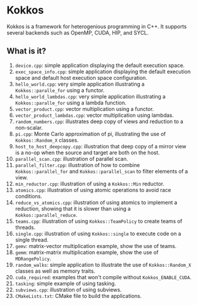 # Kokkos

Kokkos is a framework for heterogenious programming in C++. It supports
several backends such as OpenMP, CUDA, HIP, and SYCL.


## What is it?

1. `device.cpp`: simple application displaying the default execution
   space.
1. `exec_space_info.cpp`: simple application displaying the default
   execution space and default host execution space configuration.
1. `hello_world.cpp`: very simple application illustrating a
   `Kokkos::paralle_for` using a functor.
1. `hello_world_lambdas.cpp`: very simple application illustrating a
   `Kokkos::paralle_for` using a lambda function.
1. `vector_product.cpp`: vector multiplication using a functor.
1. `vector_product_lambdas.cpp`: vector multiplication using lambdas.
1. `random_numbers.cpp`: illustrates deep copy of views and reduction
   to a non-scalar.
1. `pi.cpp`: Monte Carlo approximation of pi, illustrating the use of
   `Kokkos::Random_X` classes.
1. `host_to_host_deepcopy.cpp`: illustration that deep copy of a mirror
   view is a no-op when the source and target are both on the host.
1. `parallel_scan.cpp`: illustration of parallel scan.
1. `parallel_filter.cpp`: illustration of how to combine `Kokkos::parallel_for`
   and `Kokkos::parallel_scan` to filter elements of a view.
1. `min_reductor.cpp`: illustration of using a `Kokkos::Min` reductor.
1. `atomics.cpp`: illustration of using atomic operations to avoid race conditions.
1. `reduce_vs_atomics.cpp`: illustration of using atomics to implement a reduction,
   showing that it is slower than using a `Kokkos::parallel_reduce`.
1. `teams.cpp`: illustration of using `Kokkos::TeamPolicy` to create
   teams of threads.
1. `single.cpp`: illustration of using `Kokkos::single` to execute
   code on a single thread.
1. `gemv`: matrix-vector multiplication example, show the use of
   teams.
1. `gemm`: matrix-matrix multiplication example, show the use of
   `MDRangePolicy`.
1. `random_walks`: simple application to illustrate the use of
  `Kokkos::Random_X` classes as well as memory traits.
1. `cuda_required`: examples that won't compile without `Kokkos_ENABLE_CUDA`.
1. `tasking`: simple example of using tasking.
1. `subviews.cpp`: illustration of using subviews.
1. `CMakeLists.txt`: CMake file to build the applications.
